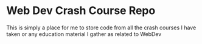 # Web Dev Crash Course Repo

This is simply a place for me to store code from all the crash courses I have taken or any education material I gather as related to WebDev

